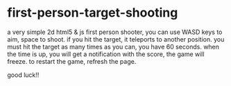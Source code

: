 # first-person-target-shooting
a very simple 2d html5 &amp; js first person shooter, you can use WASD keys to aim, space to shoot.
if you hit the target, it teleports to another position.
you must hit the target as many times as you can, you have 60 seconds.
when the time is up, you will get a notification with the score, the game will freeze.
to restart the game, refresh the page.


good luck!!

